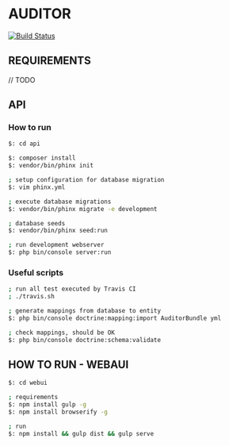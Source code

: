 # AUDITOR

[![Build Status](https://travis-ci.org/devenvpl/auditor.svg?branch=master)](https://travis-ci.org/devenvpl/auditor)

## REQUIREMENTS

// TODO

## API

### How to run

```sh
$: cd api

$: composer install
$: vendor/bin/phinx init

; setup configuration for database migration
$: vim phinx.yml

; execute database migrations
$: vendor/bin/phinx migrate -e development

; database seeds
$: vendor/bin/phinx seed:run

; run development webserver
$: php bin/console server:run
```

### Useful scripts

```sh
; run all test executed by Travis CI
; ./travis.sh

; generate mappings from database to entity
$: php bin/console doctrine:mapping:import AuditorBundle yml

; check mappings, should be OK
$: php bin/console doctrine:schema:validate
```

## HOW TO RUN - WEBAUI

```sh
$: cd webui

; requirements
$: npm install gulp -g
$: npm install browserify -g

; run
$: npm install && gulp dist && gulp serve
```